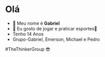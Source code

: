 # Olá

- 👋 Meu nome é **Gabriel**
- 👀 Eu gosto de jogar e praticar esportes:basketball:
-  Tenho 14 Anos
- Grupo-Gabriel, Emerson, Michael e Pedro

#TheThinkerGroup
:sunglasses:
<!---
TheThinkerGabriel/TheThinkerGabriel is a ✨ special ✨ repository because its `README.md` (this file) appears on your GitHub profile.
You can click the Preview link to take a look at your changes.
--->
